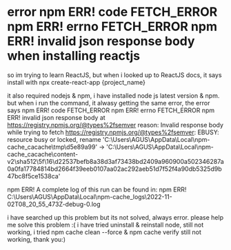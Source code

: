 
# error npm ERR! code FETCH_ERROR npm ERR! errno FETCH_ERROR npm ERR! invalid json response body when installing reactjs

so im trying to learn ReactJS, but when i looked up to ReactJS docs, it says install with
npx create-react-app {project_name}

it also required nodejs & npm, i have installed node js latest version & npm. but when i run the command, it alwasy getting the same error, the error says
npm ERR! code FETCH_ERROR
npm ERR! errno FETCH_ERROR
npm ERR! invalid json response body at https://registry.npmjs.org/@types%2fsemver reason: Invalid response body while trying to fetch https://registry.npmjs.org/@types%2fsemver: EBUSY: resource busy or locked, rename 'C:\Users\AGUS\AppData\Local\npm-cache\_cacache\tmp\d5e89a99' -> 'C:\Users\AGUS\AppData\Local\npm-cache\_cacache\content-v2\sha512\5f\16\d22537befb8a38d3af73438bd2409a960900a502346287a0a0fa17784814bd2664f39eeb0107aa02ac292aeb51d7f52f4a90db5325d9b47bc8f5ce1538ca'

npm ERR! A complete log of this run can be found in:
npm ERR!     C:\Users\AGUS\AppData\Local\npm-cache\_logs\2022-11-02T08_20_55_473Z-debug-0.log

i have searched up this problem but its not solved, always error.
please help me solve this problem :(
i have tried uninstall & reinstall node, still not working,
i tried npm cache clean --force & npm cache verify still not working, thank you:)

        